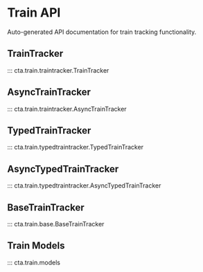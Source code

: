 # Train API

Auto-generated API documentation for train tracking functionality.

## TrainTracker

::: cta.train.traintracker.TrainTracker

## AsyncTrainTracker

::: cta.train.traintracker.AsyncTrainTracker

## TypedTrainTracker

::: cta.train.typedtraintracker.TypedTrainTracker

## AsyncTypedTrainTracker

::: cta.train.typedtraintracker.AsyncTypedTrainTracker

## BaseTrainTracker

::: cta.train.base.BaseTrainTracker

## Train Models

::: cta.train.models

